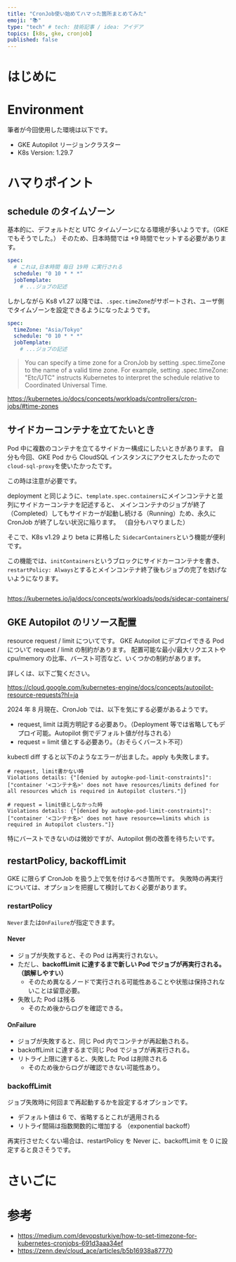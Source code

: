 ```yaml
---
title: "CronJob使い始めてハマった箇所まとめてみた"
emoji: "📚"
type: "tech" # tech: 技術記事 / idea: アイデア
topics: [k8s, gke, cronjob]
published: false
---
```


# はじめに

# Environment

筆者が今回使用した環境は以下です。

- GKE Autopilot リージョンクラスター
- K8s Version: 1.29.7

# ハマりポイント

## schedule のタイムゾーン

基本的に、デフォルトだと UTC タイムゾーンになる環境が多いようです。（GKE でもそうでした。）
そのため、日本時間では +9 時間でセットする必要があります。

```yaml
spec:
  # これは,日本時間 毎日 19時 に実行される
  schedule: "0 10 * * *"
  jobTemplate:
    # ...ジョブの記述
```

しかしながら Ks8 v1.27 以降では、`.spec.timeZone`がサポートされ、ユーザ側でタイムゾーンを設定できるようになったようです。

```yaml
spec:
  timeZone: "Asia/Tokyo"
  schedule: "0 10 * * *"
  jobTemplate:
    # ...ジョブの記述
```

> You can specify a time zone for a CronJob by setting .spec.timeZone to the name of a valid time zone. For example, setting .spec.timeZone: "Etc/UTC" instructs Kubernetes to interpret the schedule relative to Coordinated Universal Time.

https://kubernetes.io/docs/concepts/workloads/controllers/cron-jobs/#time-zones

## サイドカーコンテナを立てたいとき

Pod 中に複数のコンテナを立てるサイドカー構成にしたいときがあります。
自分も今回、GKE Pod から CloudSQL インスタンスにアクセスしたかったので`cloud-sql-proxy`を使いたかったです。

この時は注意が必要です。

deployment と同じように、`template.spec.containers`にメインコンテナと並列にサイドカーコンテナを記述すると、
メインコンテナのジョブが終了（Completed）してもサイドカーが起動し続ける（Running）ため、永久に CronJob が終了しない状況に陥ります。
（自分もハマりました）

そこで、K8s v1.29 より beta に昇格した `SidecarContainers`という機能が便利です。

この機能では、`initContainers`というブロックにサイドカーコンテナを書き、`restartPolicy: Always`とするとメインコンテナ終了後もジョブの完了を妨げないようになります。

```yaml

```

https://kubernetes.io/ja/docs/concepts/workloads/pods/sidecar-containers/

## GKE Autopilot のリソース配置

resource request / limit についてです。
GKE Autopilot にデプロイできる Pod について request / limit の制約があります。
配置可能な最小/最大リクエストや cpu/memory の比率、バースト可否など、いくつかの制約があります。

詳しくは、以下ご覧ください。

https://cloud.google.com/kubernetes-engine/docs/concepts/autopilot-resource-requests?hl=ja

2024 年 8 月現在、CronJob では、以下を気にする必要があるようです。

- request, limit は両方明記する必要あり。（Deployment 等では省略してもデプロイ可能。Autopilot 側でデフォルト値が付与される）
- request = limit 値とする必要あり。（おそらくバースト不可）

kubectl diff すると以下のようなエラーが出ました。apply も失敗します。

```
# request, limit書かない時
Violations details: {"[denied by autogke-pod-limit-constraints]":["container '<コンテナ名>' does not have resources/limits defined for all resources which is required in Autopilot clusters."]}

# request = limit値としなかった時
Violations details: {"[denied by autogke-pod-limit-constraints]":["container '<コンテナ名>' does not have resource==limits which is required in Autopilot clusters."]}
```

特にバーストできないのは微妙ですが、Autopilot 側の改善を待ちたいです。

## restartPolicy, backoffLimit

GKE に限らず CronJob を扱う上で気を付けるべき箇所です。
失敗時の再実行については、オプションを把握して検討しておく必要があります。

### restartPolicy

`Never`または`OnFailure`が指定できます。

#### Never

- ジョブが失敗すると、その Pod は再実行されない。
- ただし、**backoffLimit に達するまで新しい Pod でジョブが再実行される。（誤解しやすい）**
  - そのため異なるノードで実行される可能性あることや状態は保持されないことは留意必要。
- 失敗した Pod は残る
  - そのため後からログを確認できる。

#### OnFailure

- ジョブが失敗すると、同じ Pod 内でコンテナが再起動される。
- backoffLimit に達するまで同じ Pod でジョブが再実行される。
- リトライ上限に達すると、失敗した Pod は削除される
  - そのため後からログが確認できない可能性あり。

### backoffLimit

ジョブ失敗時に何回まで再起動するかを設定するオプションです。

- デフォルト値は 6 で、省略するとこれが適用される
- リトライ間隔は指数関数的に増加する （exponential backoff）

再実行させたくない場合は、restartPolicy を Never に、backoffLimit を 0 に設定すると良さそうです。

# さいごに

# 参考

- https://medium.com/devopsturkiye/how-to-set-timezone-for-kubernetes-cronjobs-691d3aaa34ef
- https://zenn.dev/cloud_ace/articles/b5b16938a87770
